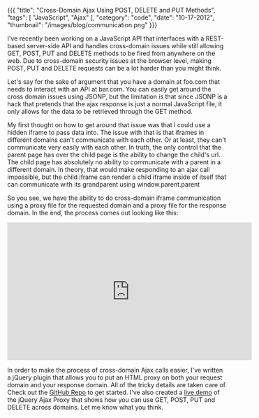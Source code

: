 {{{
    "title": "Cross-Domain Ajax Using POST, DELETE and PUT Methods",
    "tags": [ "JavaScript", "Ajax" ],
    "category": "code",
    "date": "10-17-2012",
    "thumbnail": "/images/blog/communication.png"
}}}

I've recently been working on a JavaScript API that interfaces with a REST-based server-side API and handles cross-domain issues while still allowing GET, POST, PUT and DELETE methods to be fired from anywhere on the web.  Due to cross-domain security issues at the browser level, making POST, PUT and DELETE requests can be a lot harder than you might think.

Let's say for the sake of argument that you have a domain at foo.com that needs to interact with an API at bar.com.  You can easily get around the cross domain issues using JSONP, but the limitation is that since JSONP is a hack that pretends that the ajax response is just a normal JavaScript file, it only allows for the data to be retrieved through the GET method.

My first thought on how to get around that issue was that I could use a hidden iframe to pass data into.  The issue with that is that iframes in different domains can't communicate with each other.  Or at least, they can't communicate very easily with each other.  In truth, the only control that the parent page has over the child page is the ability to change the child's url. The child page has absolutely no ability to communicate with a parent in a different domain.  In theory, that would make responding to an ajax call impossible, but the child iframe can render a child iframe inside of itself that can communicate with its grandparent using window.parent.parent

So you see, we have the ability to do cross-domain iframe communication using a proxy file for the requested domain and a proxy file for the response domain.  In the end, the process comes out looking like this:

<iframe width="560" height="315" src="http://www.youtube.com/embed/lg1Rwddms7U" frameborder="0" allowfullscreen></iframe>

In order to make the process of cross-domain Ajax calls easier, I've written a jQuery plugin that allows you to put an HTML proxy on both your request domain and your response domain.  All of the tricky details are taken care of.  Check out the [GitHub Repo](https://github.com/tysoncadenhead/jquery-ajaxproxy) to get started.  I've also created a [live demo](http://sandbox1.tysonlloydcadenhead.com/ajaxproxy/example.html) of the jQuery Ajax Proxy that shows how you can use GET, POST, PUT and DELETE across domains.  Let me know what you think.